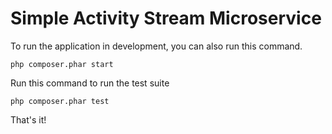 # Simple Activity Stream Microservice

To run the application in development, you can also run this command. 

	php composer.phar start

Run this command to run the test suite

	php composer.phar test

That's it!
